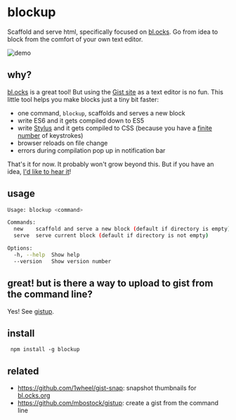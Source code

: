 # blockup

Scaffold and serve html, specifically focused on [bl.ocks](https://bl.ocks.org/). Go from idea to block from the comfort of your own text editor.

![demo](https://cloud.githubusercontent.com/assets/370976/19009608/acde643a-8743-11e6-9656-d49e4448c2b1.gif)

## why?

[bl.ocks](https://bl.ocks.org/) is a great tool! But using the [Gist site](https://gist.github.com/) as a text editor is no fun. This little tool helps you make blocks just a tiny bit faster:
- one command, `blockup`, scaffolds and serves a new block
- write ES6 and it gets compiled down to ES5
- write [Stylus](http://stylus-lang.com/) and it gets compiled to CSS (because you have a [finite number](http://keysleft.com/) of keystrokes)
- browser reloads on file change
- errors during compilation pop up in notification bar

That's it for now. It probably won't grow beyond this. But if you have an idea, [I'd like to hear it](https://github.com/gabrielflorit/blockup/issues)!

## usage

```sh
Usage: blockup <command>

Commands:
  new    scaffold and serve a new block (default if directory is empty)
  serve  serve current block (default if directory is not empty)

Options:
  -h, --help  Show help                                                [boolean]
  --version   Show version number                                      [boolean]
```

## great! but is there a way to upload to gist from the command line?

Yes! See [gistup](https://github.com/mbostock/gistup).

## install

` npm install -g blockup`

## related

- https://github.com/1wheel/gist-snap: snapshot thumbnails for [bl.ocks.org](http://bl.ocks.org/)
- https://github.com/mbostock/gistup: create a gist from the command line
